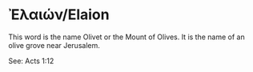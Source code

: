 # Ἐλαιών/Elaion
This word is the name Olivet or the Mount of Olives. It is the name of an olive grove near Jerusalem.

See: Acts 1:12
